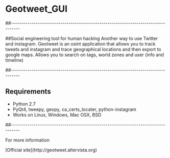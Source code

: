# Geotweet_GUI

##----------------------------------------------------------------------------------

##Social engineering tool for human hacking
Another way to use Twitter and instagram.
Geotweet is an osint application that allows you to track tweets and instagram and trace geographical locations and then export to google maps.
Allows you to search on tags, world zones and user (info and timeline)

##----------------------------------------------------------------------------------

## Requirements
* Python 2.7
* PyQt4, tweepy, geopy, ca_certs_locater, python-instagram
* Works on Linux, Windows, Mac OSX, BSD

##----------------------------------------------------------------------------------
<dl>
  <dt>For more information</dt>
  </dl> 
[Official site](http://geotweet.altervista.org)
